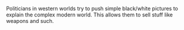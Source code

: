 Politicians in western worlds try to push simple black/white pictures to explain the complex modern world.
This allows them to sell stuff like weapons and such.
